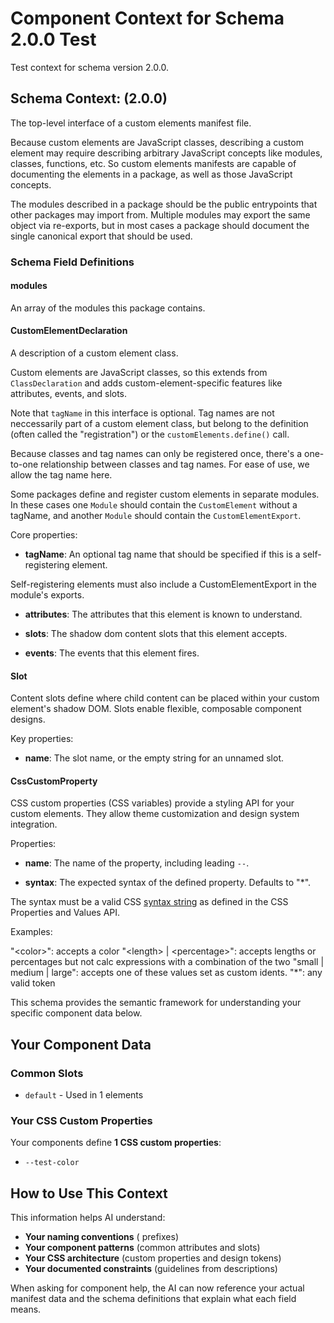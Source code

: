 # Component Context for Schema 2.0.0 Test

Test context for schema version 2.0.0.

## Schema Context:  (2.0.0)


The top-level interface of a custom elements manifest file.

Because custom elements are JavaScript classes, describing a custom element
may require describing arbitrary JavaScript concepts like modules, classes,
functions, etc. So custom elements manifests are capable of documenting
the elements in a package, as well as those JavaScript concepts.

The modules described in a package should be the public entrypoints that
other packages may import from. Multiple modules may export the same object
via re-exports, but in most cases a package should document the single
canonical export that should be used.

### Schema Field Definitions




#### modules
An array of the modules this package contains.





#### CustomElementDeclaration
A description of a custom element class.

Custom elements are JavaScript classes, so this extends from
`ClassDeclaration` and adds custom-element-specific features like
attributes, events, and slots.

Note that `tagName` in this interface is optional. Tag names are not
neccessarily part of a custom element class, but belong to the definition
(often called the &#34;registration&#34;) or the `customElements.define()` call.

Because classes and tag names can only be registered once, there&#39;s a
one-to-one relationship between classes and tag names. For ease of use,
we allow the tag name here.

Some packages define and register custom elements in separate modules. In
these cases one `Module` should contain the `CustomElement` without a
tagName, and another `Module` should contain the
`CustomElementExport`.

Core properties:

- **tagName**: An optional tag name that should be specified if this is a
self-registering element.

Self-registering elements must also include a CustomElementExport
in the module&#39;s exports.

- **attributes**: The attributes that this element is known to understand.

- **slots**: The shadow dom content slots that this element accepts.

- **events**: The events that this element fires.











#### Slot
Content slots define where child content can be placed within your custom element's shadow DOM. Slots enable flexible, composable component designs.

Key properties:

- **name**: The slot name, or the empty string for an unnamed slot.



#### CssCustomProperty
CSS custom properties (CSS variables) provide a styling API for your custom elements. They allow theme customization and design system integration.

Properties:

- **name**: The name of the property, including leading `--`.

- **syntax**: The expected syntax of the defined property. Defaults to &#34;*&#34;.

The syntax must be a valid CSS [syntax string](https://developer.mozilla.org/en-US/docs/Web/CSS/@property/syntax)
as defined in the CSS Properties and Values API.

Examples:

&#34;&lt;color&gt;&#34;: accepts a color
&#34;&lt;length&gt; | &lt;percentage&gt;&#34;: accepts lengths or percentages but not calc expressions with a combination of the two
&#34;small | medium | large&#34;: accepts one of these values set as custom idents.
&#34;*&#34;: any valid token










This schema provides the semantic framework for understanding your specific component data below.


## Your Component Data





### Common Slots

- `default` - Used in 1 elements



### Your CSS Custom Properties

Your components define **1 CSS custom properties**:


- `--test-color`









## How to Use This Context

This information helps AI understand:
- **Your naming conventions** ( prefixes)
- **Your component patterns** (common attributes and slots)
- **Your CSS architecture** (custom properties and design tokens)
- **Your documented constraints** (guidelines from descriptions)

When asking for component help, the AI can now reference your actual manifest data and the schema definitions that explain what each field means.